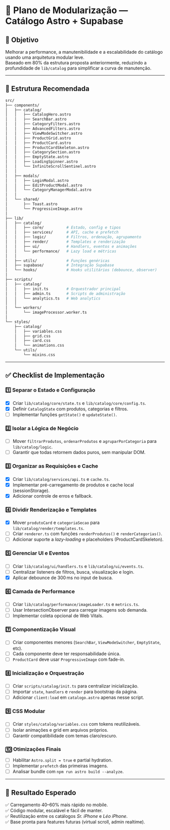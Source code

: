 # 🧩 Plano de Modularização — Catálogo Astro + Supabase

## 🎯 Objetivo
Melhorar a performance, a manutenibilidade e a escalabilidade do catálogo usando uma arquitetura modular leve.  
Baseado em 80% da estrutura proposta anteriormente, reduzindo a profundidade de `lib/catalog` para simplificar a curva de manutenção.

---

## 📁 Estrutura Recomendada
```bash
src/
├── components/
│   ├── catalog/
│   │   ├── CatalogHero.astro
│   │   ├── SearchBar.astro
│   │   ├── CategoryFilters.astro
│   │   ├── AdvancedFilters.astro
│   │   ├── ViewModeSwitcher.astro
│   │   ├── ProductGrid.astro
│   │   ├── ProductCard.astro
│   │   ├── ProductCardSkeleton.astro
│   │   ├── CategorySection.astro
│   │   ├── EmptyState.astro
│   │   ├── LoadingSpinner.astro
│   │   └── InfiniteScrollSentinel.astro
│   │
│   ├── modals/
│   │   ├── LoginModal.astro
│   │   ├── EditProductModal.astro
│   │   └── CategoryManagerModal.astro
│   │
│   └── shared/
│       ├── Toast.astro
│       └── ProgressiveImage.astro
│
├── lib/
│   ├── catalog/
│   │   ├── core/          # Estado, config e tipos
│   │   ├── services/      # API, cache e prefetch
│   │   ├── logic/         # Filtros, ordenação, agrupamento
│   │   ├── render/        # Templates e renderização
│   │   ├── ui/            # Handlers, eventos e animações
│   │   └── performance/   # Lazy load e métricas
│   │
│   ├── utils/             # Funções genéricas
│   ├── supabase/          # Integração Supabase
│   └── hooks/             # Hooks utilitários (debounce, observer)
│
├── scripts/
│   ├── catalog/
│   │   ├── init.ts        # Orquestrador principal
│   │   ├── admin.ts       # Scripts de administração
│   │   └── analytics.ts   # Web analytics
│   │
│   └── workers/
│       └── imageProcessor.worker.ts
│
└── styles/
    ├── catalog/
    │   ├── variables.css
    │   ├── grid.css
    │   ├── card.css
    │   └── animations.css
    └── utils/
        └── mixins.css
```

---

## ✅ Checklist de Implementação

### 1️⃣ **Separar o Estado e Configuração**
- [x] Criar `lib/catalog/core/state.ts` e `lib/catalog/core/config.ts`.
- [x] Definir `CatalogState` com produtos, categorias e filtros.
- [ ] Implementar funções `getState()` e `updateState()`.

### 2️⃣ **Isolar a Lógica de Negócio**
- [ ] Mover `filtrarProdutos`, `ordenarProdutos` e `agruparPorCategoria` para `lib/catalog/logic`.
- [ ] Garantir que todas retornem dados puros, sem manipular DOM.

### 3️⃣ **Organizar as Requisições e Cache**
- [x] Criar `lib/catalog/services/api.ts` e `cache.ts`.
- [x] Implementar pré-carregamento de produtos e cache local (sessionStorage).
- [x] Adicionar controle de erros e fallback.

### 4️⃣ **Dividir Renderização e Templates**
- [x] Mover `produtoCard` e `categoriaSecao` para `lib/catalog/render/templates.ts`.
- [ ] Criar `renderer.ts` com funções `renderProdutos()` e `renderCategorias()`.
- [ ] Adicionar suporte a *lazy-loading* e placeholders (ProductCardSkeleton).

### 5️⃣ **Gerenciar UI e Eventos**
- [ ] Criar `lib/catalog/ui/handlers.ts` e `lib/catalog/ui/events.ts`.
- [ ] Centralizar listeners de filtros, busca, visualização e login.
- [x] Aplicar debounce de 300 ms no input de busca.

### 6️⃣ **Camada de Performance**
- [ ] Criar `lib/catalog/performance/imageLoader.ts` e `metrics.ts`.
- [ ] Usar IntersectionObserver para carregar imagens sob demanda.
- [ ] Implementar coleta opcional de Web Vitals.

### 7️⃣ **Componentização Visual**
- [ ] Criar componentes menores (`SearchBar`, `ViewModeSwitcher`, `EmptyState`, etc).
- [ ] Cada componente deve ter responsabilidade única.
- [ ] `ProductCard` deve usar `ProgressiveImage` com fade-in.

### 8️⃣ **Inicialização e Orquestração**
- [ ] Criar `scripts/catalog/init.ts` para centralizar inicialização.
- [ ] Importar `state`, `handlers` e `render` para bootstrap da página.
- [ ] Adicionar `client:load` em `catalogo.astro` apenas nesse script.

### 9️⃣ **CSS Modular**
- [ ] Criar `styles/catalog/variables.css` com tokens reutilizáveis.
- [ ] Isolar animações e grid em arquivos próprios.
- [ ] Garantir compatibilidade com temas claro/escuro.

### 🔟 **Otimizações Finais**
- [ ] Habilitar `Astro.split = true` e partial hydration.
- [ ] Implementar `prefetch` das primeiras imagens.
- [ ] Analisar bundle com `npm run astro build --analyze`.

---

## 🚀 **Resultado Esperado**
✅ Carregamento 40–60% mais rápido no mobile.  
✅ Código modular, escalável e fácil de manter.  
✅ Reutilização entre os catálogos *Sr. iPhone* e *Léo iPhone*.  
✅ Base pronta para features futuras (virtual scroll, admin realtime).

